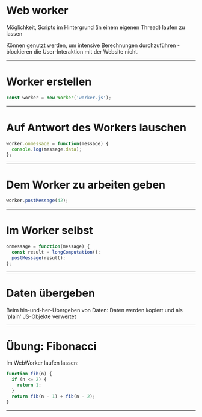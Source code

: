 # Web worker

Möglichkeit, Scripts im Hintergrund (in einem eigenen Thread) laufen zu lassen

Können genutzt werden, um intensive Berechnungen durchzuführen - blockieren die User-Interaktion mit der Website nicht.

---

# Worker erstellen

```js
const worker = new Worker('worker.js');
```

---

# Auf Antwort des Workers lauschen

```js
worker.onmessage = function(message) {
  console.log(message.data);
};
```

---

# Dem Worker zu arbeiten geben

```js
worker.postMessage(42);
```

---

# Im Worker selbst

```js
onmessage = function(message) {
  const result = longComputation();
  postMessage(result);
};
```

---

# Daten übergeben

Beim hin-und-her-Übergeben von Daten: Daten werden kopiert und als 'plain' JS-Objekte verwertet

---

# Übung: Fibonacci

Im WebWorker laufen lassen:

```js
function fib(n) {
  if (n <= 2) {
    return 1;
  }
  return fib(n - 1) + fib(n - 2);
}
```

---
